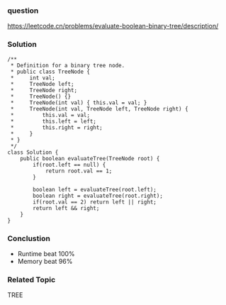 ### question
https://leetcode.cn/problems/evaluate-boolean-binary-tree/description/
### Solution
```
/**
 * Definition for a binary tree node.
 * public class TreeNode {
 *     int val;
 *     TreeNode left;
 *     TreeNode right;
 *     TreeNode() {}
 *     TreeNode(int val) { this.val = val; }
 *     TreeNode(int val, TreeNode left, TreeNode right) {
 *         this.val = val;
 *         this.left = left;
 *         this.right = right;
 *     }
 * }
 */
class Solution {
    public boolean evaluateTree(TreeNode root) {
        if(root.left == null) {
            return root.val == 1;
        }

        boolean left = evaluateTree(root.left);
        boolean right = evaluateTree(root.right);
        if(root.val == 2) return left || right;
        return left && right;
    }
}
```

### Conclustion
- Runtime beat 100%
- Memory beat 96%

### Related Topic
TREE